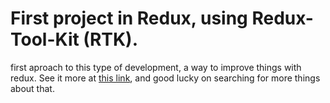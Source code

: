 # First project in Redux, using Redux-Tool-Kit (RTK).

first aproach to this type of development, a way to improve things with redux.
See it more at [this link](https://www.freecodecamp.org/news/how-to-use-redux-for-application-wide-state-management/), and good lucky on searching for more things about that.
